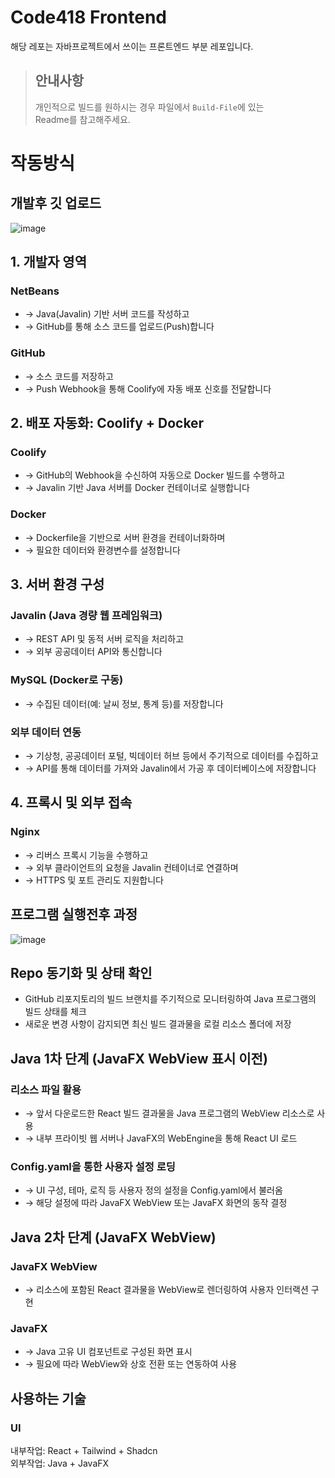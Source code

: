 # Code418 Frontend
해당 레포는 자바프로젝트에서 쓰이는 프론트엔드 부분 레포입니다.
> ## 안내사항
> 개인적으로 빌드를 원하시는 경우 파일에서 `Build-File`에 있는 <br/>
> Readme를 참고해주세요.

# 작동방식
## 개발후 깃 업로드 
![image](https://github.com/user-attachments/assets/bf43e3ea-98d6-460d-80c8-1ce919acb7c2)
## 1. 개발자 영역
###  NetBeans
- → Java(Javalin) 기반 서버 코드를 작성하고
- → GitHub를 통해 소스 코드를 업로드(Push)합니다
###  GitHub
- → 소스 코드를 저장하고
- → Push Webhook을 통해 Coolify에 자동 배포 신호를 전달합니다

## 2. 배포 자동화: Coolify + Docker
###  Coolify
- → GitHub의 Webhook을 수신하여 자동으로 Docker 빌드를 수행하고
- → Javalin 기반 Java 서버를 Docker 컨테이너로 실행합니다
###  Docker
- → Dockerfile을 기반으로 서버 환경을 컨테이너화하며
- → 필요한 데이터와 환경변수를 설정합니다

## 3. 서버 환경 구성
###  Javalin (Java 경량 웹 프레임워크)
- → REST API 및 동적 서버 로직을 처리하고
- → 외부 공공데이터 API와 통신합니다
###  MySQL (Docker로 구동)
- → 수집된 데이터(예: 날씨 정보, 통계 등)를 저장합니다
###  외부 데이터 연동
- → 기상청, 공공데이터 포털, 빅데이터 허브 등에서 주기적으로 데이터를 수집하고
- → API를 통해 데이터를 가져와 Javalin에서 가공 후 데이터베이스에 저장합니다

## 4. 프록시 및 외부 접속
### Nginx
- → 리버스 프록시 기능을 수행하고
- → 외부 클라이언트의 요청을 Javalin 컨테이너로 연결하며
- → HTTPS 및 포트 관리도 지원합니다

## 프로그램 실행전후 과정
![image](https://github.com/user-attachments/assets/274a5029-76d2-4575-91a0-b5802e897eba)


## Repo 동기화 및 상태 확인
- GitHub 리포지토리의 빌드 브랜치를 주기적으로 모니터링하여 Java 프로그램의 빌드 상태를 체크
- 새로운 변경 사항이 감지되면 최신 빌드 결과물을 로컬 리소스 폴더에 저장

## Java 1차 단계 (JavaFX WebView 표시 이전)
### 리소스 파일 활용
- → 앞서 다운로드한 React 빌드 결과물을 Java 프로그램의 WebView 리소스로 사용
- → 내부 프라이빗 웹 서버나 JavaFX의 WebEngine을 통해 React UI 로드
### Config.yaml을 통한 사용자 설정 로딩
- → UI 구성, 테마, 로직 등 사용자 정의 설정을 Config.yaml에서 불러옴
- → 해당 설정에 따라 JavaFX WebView 또는 JavaFX 화면의 동작 결정

## Java 2차 단계 (JavaFX WebView)
### JavaFX WebView
- → 리소스에 포함된 React 결과물을 WebView로 렌더링하여 사용자 인터랙션 구현
### JavaFX
- → Java 고유 UI 컴포넌트로 구성된 화면 표시
- → 필요에 따라 WebView와 상호 전환 또는 연동하여 사용

## 사용하는 기술
### UI

내부작업: React + Tailwind + Shadcn <br/>
외부작업: Java + JavaFX
